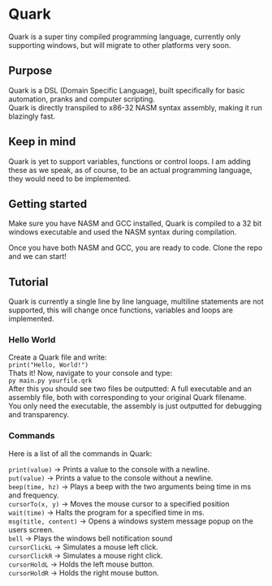 # Quark
Quark is a super tiny compiled programming language, currently only supporting windows, but will migrate to other platforms very soon.
## Purpose
Quark is a DSL (Domain Specific Language), built specifically for basic automation, pranks and computer scripting.<br>
Quark is directly transpiled to x86-32 NASM syntax assembly, making it run blazingly fast.<br>
## Keep in mind
Quark is yet to support variables, functions or control loops. I am adding these as we speak, as of course, to be an actual programming language, they would need to be implemented.<br>

## Getting started
Make sure you have NASM and GCC installed, Quark is compiled to a 32 bit windows executable and used the NASM syntax during compilation.<br>

Once you have both NASM and GCC, you are ready to code. Clone the repo and we can start!

## Tutorial
Quark is currently a single line by line language, multiline statements are not supported, this will change once functions, variables and loops are implemented.<br>

### Hello World
Create a Quark file and write:<br>
`print("Hello, World!")` <br>
Thats it! Now, navigate to your console and type:<br>
`py main.py yourfile.qrk` <br>
After this you should see two files be outputted: A full executable and an assembly file, both with corresponding to your original Quark filename.<br>
You only need the executable, the assembly is just outputted for debugging and transparency.<br>

### Commands
Here is a list of all the commands in Quark: <br>

`print(value)` -> Prints a value to the console with a newline. <br>
`put(value)` -> Prints a value to the console without a newline. <br>
`beep(time, hz)` -> Plays a beep with the two arguments being time in ms and frequency. <br>
`cursorTo(x, y)` -> Moves the mouse cursor to a specified position<br>
`wait(time)` -> Halts the program for a specified time in ms.<br>
`msg(title, content)` -> Opens a windows system message popup on the users screen.<br>
`bell` -> Plays the windows bell notification sound<br>
`cursorClickL` -> Simulates a mouse left click.<br>
`cursorClickR` -> Simulates a mouse right click.<br>
`cursorHoldL` -> Holds the left mouse button.<br>
`cursorHoldR` -> Holds the right mouse button.<br>
